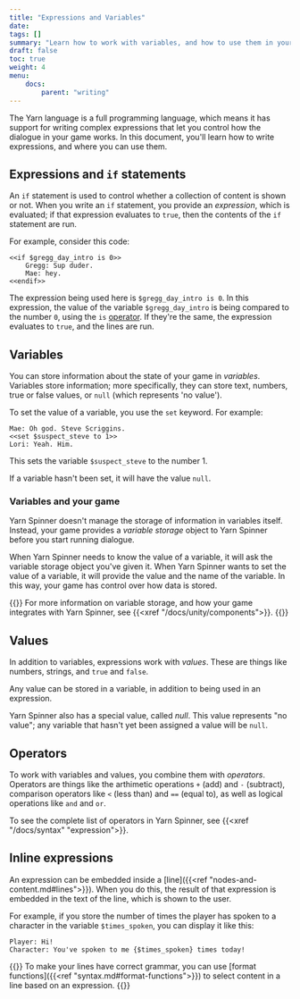 ```yaml
---
title: "Expressions and Variables"
date: 
tags: []
summary: "Learn how to work with variables, and how to use them in your code."
draft: false
toc: true
weight: 4
menu: 
    docs:
        parent: "writing"
---
```


The Yarn language is a full programming language, which means it has support for writing complex expressions that let you control how the dialogue in your game works. In this document, you'll learn how to write expressions, and where you can use them.

## Expressions and `if` statements

An `if` statement is used to control whether a collection of content is shown or not. When you write an `if` statement, you provide an *expression*, which is evaluated; if that expression evaluates to `true`, then the contents of the `if` statement are run.

For example, consider this code:

```yarn
<<if $gregg_day_intro is 0>>
    Gregg: Sup duder. 
    Mae: hey.
<<endif>>
```

The expression being used here is `$gregg_day_intro is 0`. In this expression, the value of the variable `$gregg_day_intro` is being compared to the number `0`, using the `is` [operator](#operators). If they're the same, the expression evaluates to `true`, and the lines are run.

## Variables

You can store information about the state of your game in *variables*. Variables store information; more specifically, they can store text, numbers, true or false values, or `null` (which represents 'no value').

To set the value of a variable, you use the `set` keyword. For example:

```yarn
Mae: Oh god. Steve Scriggins.
<<set $suspect_steve to 1>>
Lori: Yeah. Him.
```

This sets the variable `$suspect_steve` to the number 1.

If a variable hasn't been set, it will have the value `null`.

### Variables and your game

Yarn Spinner doesn't manage the storage of information in variables itself. Instead, your game provides a *variable storage* object to Yarn Spinner before you start running dialogue. 

When Yarn Spinner needs to know the value of a variable, it will ask the variable storage object you've given it. When Yarn Spinner wants to set the value of a variable, it will provide the value and the name of the variable. In this way, your game has control over how data is stored.

{{<note>}}
For more information on variable storage, and how your game integrates with Yarn Spinner, see {{<xref "/docs/unity/components">}}.
{{</note>}}

## Values

In addition to variables, expressions work with *values*. These are things like numbers, strings, and `true` and `false`. 

Any value can be stored in a variable, in addition to being used in an expression.

Yarn Spinner also has a special value, called *null*. This value represents "no value"; any variable that hasn't yet been assigned a value will be `null`.

## Operators

To work with variables and values, you combine them with *operators*. Operators are things like the arthimetic operations `+` (add) and `-` (subtract), comparison operators like `<` (less than) and `==` (equal to), as well as logical operations like `and` and `or`.

To see the complete list of operators in Yarn Spinner, see {{<xref "/docs/syntax" "expression">}}.

## Inline expressions

An expression can be embedded inside a [line]({{<ref "nodes-and-content.md#lines">}}). When you do this, the result of that expression is embedded in the text of the line, which is shown to the user.

For example, if you store the number of times the player has spoken to a character in the variable `$times_spoken`, you can display it like this:

```yarn
Player: Hi!
Character: You've spoken to me {$times_spoken} times today!
```

{{<note>}}
To make your lines have correct grammar, you can use [format functions]({{<ref "syntax.md#format-functions">}}) to select content in a line based on an expression.
{{</note>}}